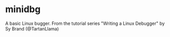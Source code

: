 # minidbg
A basic Linux bugger. From the tutorial series "Writing a Linux Debugger" by Sy Brand (@TartanLlama)

